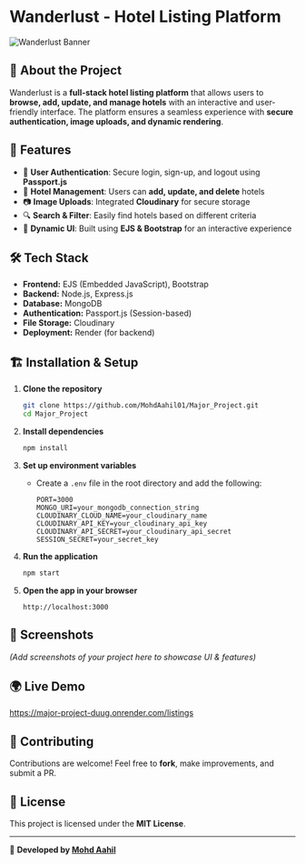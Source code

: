 # Wanderlust - Hotel Listing Platform

![Wanderlust Banner](https://via.placeholder.com/1200x400?text=Wanderlust+-+Hotel+Listing+Platform)

## 📌 About the Project
Wanderlust is a **full-stack hotel listing platform** that allows users to **browse, add, update, and manage hotels** with an interactive and user-friendly interface. The platform ensures a seamless experience with **secure authentication, image uploads, and dynamic rendering**.

## 🚀 Features

- 🔐 **User Authentication**: Secure login, sign-up, and logout using **Passport.js**
- 🏨 **Hotel Management**: Users can **add, update, and delete** hotels
- 📷 **Image Uploads**: Integrated **Cloudinary** for secure storage
- 🔍 **Search & Filter**: Easily find hotels based on different criteria
- 🎨 **Dynamic UI**: Built using **EJS & Bootstrap** for an interactive experience

## 🛠️ Tech Stack

- **Frontend:** EJS (Embedded JavaScript), Bootstrap
- **Backend:** Node.js, Express.js
- **Database:** MongoDB
- **Authentication:** Passport.js (Session-based)
- **File Storage:** Cloudinary
- **Deployment:** Render (for backend)

## 🏗️ Installation & Setup

1. **Clone the repository**
   ```sh
   git clone https://github.com/MohdAahil01/Major_Project.git
   cd Major_Project
   ```

2. **Install dependencies**
   ```sh
   npm install
   ```

3. **Set up environment variables**
   - Create a `.env` file in the root directory and add the following:
     ```env
     PORT=3000
     MONGO_URI=your_mongodb_connection_string
     CLOUDINARY_CLOUD_NAME=your_cloudinary_name
     CLOUDINARY_API_KEY=your_cloudinary_api_key
     CLOUDINARY_API_SECRET=your_cloudinary_api_secret
     SESSION_SECRET=your_secret_key
     ```

4. **Run the application**
   ```sh
   npm start
   ```

5. **Open the app in your browser**
   ```
   http://localhost:3000
   ```

## 📸 Screenshots
_(Add screenshots of your project here to showcase UI & features)_

## 🌍 Live Demo
https://major-project-duug.onrender.com/listings

## 🤝 Contributing
Contributions are welcome! Feel free to **fork**, make improvements, and submit a PR.

## 📜 License
This project is licensed under the **MIT License**.

---
🚀 **Developed by [Mohd Aahil](https://github.com/MohdAahil01)**
